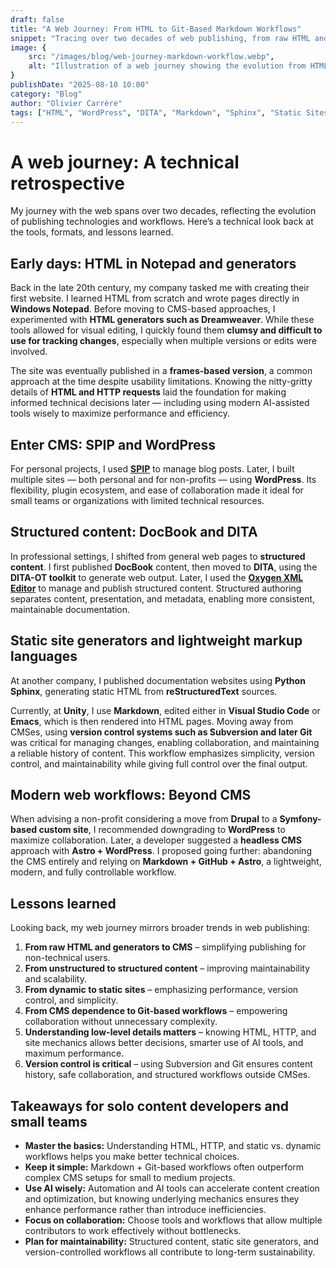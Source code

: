 ```yaml
---
draft: false
title: "A Web Journey: From HTML to Git-Based Markdown Workflows"
snippet: "Tracing over two decades of web publishing, from raw HTML and Dreamweaver to CMSes, structured content, static site generators, and modern Git-based Markdown workflows. Lessons for solo and team content developers on maintainability, collaboration, and performance."
image: {
    src: "/images/blog/web-journey-markdown-workflow.webp",
    alt: "Illustration of a web journey showing the evolution from HTML to Markdown and Git-based workflows"
}
publishDate: "2025-08-10 10:00"
category: "Blog"
author: "Olivier Carrère"
tags: ["HTML", "WordPress", "DITA", "Markdown", "Sphinx", "Static Sites", "Docs-as-Code", "Git", "Content Management"]
---
```


# A web journey: A technical retrospective

My journey with the web spans over two decades, reflecting the evolution of publishing technologies and workflows. Here’s a technical look back at the tools, formats, and lessons learned.

## Early days: HTML in Notepad and generators

Back in the late 20th century, my company tasked me with creating their first website. I learned HTML from scratch and wrote pages directly in **Windows Notepad**. Before moving to CMS-based approaches, I experimented with **HTML generators such as Dreamweaver**. While these tools allowed for visual editing, I quickly found them **clumsy and difficult to use for tracking changes**, especially when multiple versions or edits were involved.

The site was eventually published in a **frames-based version**, a common approach at the time despite usability limitations. Knowing the nitty-gritty details of **HTML and HTTP requests** laid the foundation for making informed technical decisions later — including using modern AI-assisted tools wisely to maximize performance and efficiency.

## Enter CMS: SPIP and WordPress

For personal projects, I used **[SPIP](https://www.spip.net/en_rubrique25.html)** to manage blog posts. Later, I built multiple sites — both personal and for non-profits — using **WordPress**. Its flexibility, plugin ecosystem, and ease of collaboration made it ideal for small teams or organizations with limited technical resources.

## Structured content: DocBook and DITA

In professional settings, I shifted from general web pages to **structured content**. I first published **DocBook** content, then moved to **DITA**, using the **DITA-OT toolkit** to generate web output. Later, I used the **[Oxygen XML Editor](https://www.oxygenxml.com/)** to manage and publish structured content. Structured authoring separates content, presentation, and metadata, enabling more consistent, maintainable documentation.

## Static site generators and lightweight markup languages

At another company, I published documentation websites using **Python Sphinx**, generating static HTML from **reStructuredText** sources.

Currently, at **Unity**, I use **Markdown**, edited either in **Visual Studio Code** or **Emacs**, which is then rendered into HTML pages. Moving away from CMSes, using **version control systems such as Subversion and later Git** was critical for managing changes, enabling collaboration, and maintaining a reliable history of content. This workflow emphasizes simplicity, version control, and maintainability while giving full control over the final output.

## Modern web workflows: Beyond CMS

When advising a non-profit considering a move from **Drupal** to a **Symfony-based custom site**, I recommended downgrading to **WordPress** to maximize collaboration. Later, a developer suggested a **headless CMS** approach with **Astro + WordPress**. I proposed going further: abandoning the CMS entirely and relying on **Markdown + GitHub + Astro**, a lightweight, modern, and fully controllable workflow.

## Lessons learned

Looking back, my web journey mirrors broader trends in web publishing:

1. **From raw HTML and generators to CMS** – simplifying publishing for non-technical users.
2. **From unstructured to structured content** – improving maintainability and scalability.
3. **From dynamic to static sites** – emphasizing performance, version control, and simplicity.
4. **From CMS dependence to Git-based workflows** – empowering collaboration without unnecessary complexity.
5. **Understanding low-level details matters** – knowing HTML, HTTP, and site mechanics allows better decisions, smarter use of AI tools, and maximum performance.
6. **Version control is critical** – using Subversion and Git ensures content history, safe collaboration, and structured workflows outside CMSes.

## Takeaways for solo content developers and small teams

* **Master the basics:** Understanding HTML, HTTP, and static vs. dynamic workflows helps you make better technical choices.
* **Keep it simple:** Markdown + Git-based workflows often outperform complex CMS setups for small to medium projects.
* **Use AI wisely:** Automation and AI tools can accelerate content creation and optimization, but knowing underlying mechanics ensures they enhance performance rather than introduce inefficiencies.
* **Focus on collaboration:** Choose tools and workflows that allow multiple contributors to work effectively without bottlenecks.
* **Plan for maintainability:** Structured content, static site generators, and version-controlled workflows all contribute to long-term sustainability.
